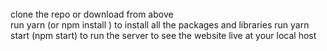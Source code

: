 ######
clone the repo or download from above <br> 
run yarn (or npm install ) to install all the packages and libraries
run yarn start (npm start) to run the server to see the website live at your local host 
###### 



